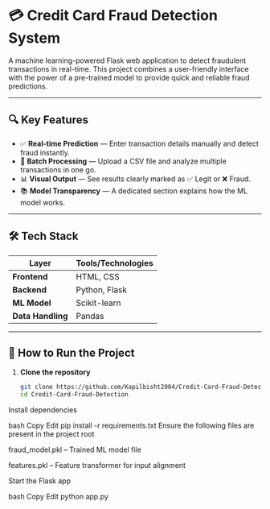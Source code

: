 # 💳 Credit Card Fraud Detection System

A machine learning-powered Flask web application to detect fraudulent transactions in real-time. This project combines a user-friendly interface with the power of a pre-trained model to provide quick and reliable fraud predictions.

---

## 🔍 Key Features

- ✅ **Real-time Prediction** — Enter transaction details manually and detect fraud instantly.
- 📁 **Batch Processing** — Upload a CSV file and analyze multiple transactions in one go.
- 📊 **Visual Output** — See results clearly marked as ✅ Legit or ❌ Fraud.
- 📚 **Model Transparency** — A dedicated section explains how the ML model works.

---

## 🛠️ Tech Stack

| Layer         | Tools/Technologies |
|---------------|--------------------|
| **Frontend**  | HTML, CSS          |
| **Backend**   | Python, Flask      |
| **ML Model**  | Scikit-learn       |
| **Data Handling** | Pandas        |

---

## 🚀 How to Run the Project

1. **Clone the repository**  
   ```bash
   git clone https://github.com/Kapilbisht2004/Credit-Card-Fraud-Detection.git
   cd Credit-Card-Fraud-Detection
Install dependencies

bash
Copy
Edit
pip install -r requirements.txt
Ensure the following files are present in the project root

fraud_model.pkl – Trained ML model file

features.pkl – Feature transformer for input alignment

Start the Flask app

bash
Copy
Edit
python app.py
